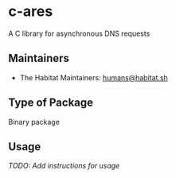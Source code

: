 # c-ares

A C library for asynchronous DNS requests

## Maintainers

* The Habitat Maintainers: <humans@habitat.sh>

## Type of Package

Binary package

## Usage

*TODO: Add instructions for usage*
